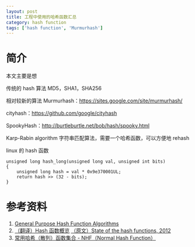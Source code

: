 ```yaml
---
layout: post
title: 工程中使用的哈希函数汇总
category: hash function
tags: ['hash function', 'Murmurhash']
---
```



# 简介

本文主要是想

传统的 hash 算法
MD5，SHA1，SHA256

相对较新的算法
Murmurhash：https://sites.google.com/site/murmurhash/

cityhash：https://github.com/google/cityhash

SpookyHash：http://burtleburtle.net/bob/hash/spooky.html

Karp-Rabin algorithm 字符串匹配算法，需要一个哈希函数，可以方便地 rehash

linux 的 hash 函数
```
unsigned long hash_long(unsigned long val, unsigned int bits)
{
    unsigned long hash = val * 0x9e370001UL;
    return hash >> (32 - bits);
}
```

# 参考资料

1. [General Purpose Hash Function Algorithms](http://www.partow.net/programming/hashfunctions/index.html)
2. [（翻译）Hash 函数概览](http://www.oschina.net/translate/state-of-hash-functions) [（原文）State of the hash functions, 2012](http://blog.reverberate.org/2012/01/state-of-hash-functions-2012.html)
3. [常用哈希（散列）函数集合 - NHF（Normal Hash Function）](http://my.oschina.net/sulliy/blog/78248)
